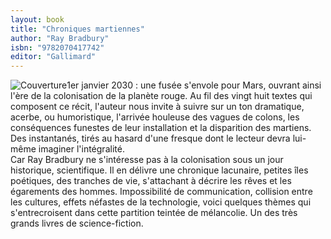 ```yaml
---
layout: book
title: "Chroniques martiennes"
author: "Ray Bradbury"
isbn: "9782070417742"
editor: "Gallimard"
---
```

![Couverture](/img/9782070417742.jpg)1er janvier 2030 : une fusée s'envole pour Mars, ouvrant ainsi l'ère de la colonisation de la planète rouge. Au fil des vingt huit textes qui composent ce récit, l'auteur nous invite à suivre sur un ton dramatique, acerbe, ou humoristique, l'arrivée houleuse des vagues de colons, les conséquences funestes de leur installation et la disparition des martiens. Des instantanés, tirés au hasard d'une fresque dont le lecteur devra lui-même imaginer l'intégralité.  
Car Ray Bradbury ne s'intéresse pas à la colonisation sous un jour historique, scientifique. Il en délivre une chronique lacunaire, petites îles poétiques, des tranches de vie, s'attachant à décrire les rêves et les égarements des hommes. Impossibilité de communication, collision entre les cultures, effets néfastes de la technologie, voici quelques thèmes qui s'entrecroisent dans cette partition teintée de mélancolie. Un des très grands livres de science-fiction.